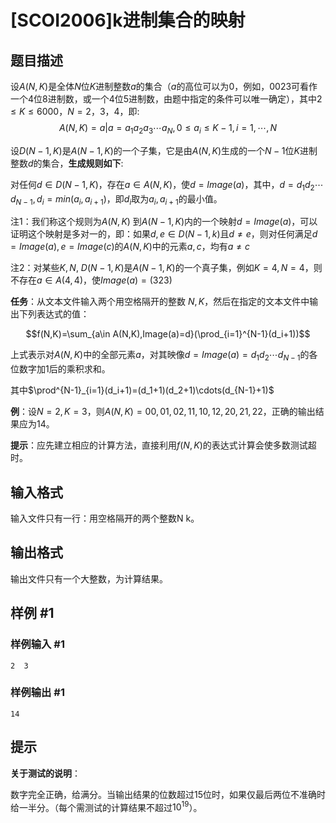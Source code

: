 # [SCOI2006]k进制集合的映射

## 题目描述

设$A(N,K)$是全体$N$位$K$进制整数$a$的集合（$a$的高位可以为$0$，例如，$0023$可看作一个$4$位$8$进制数，或一个$4$位$5$进制数，由题中指定的条件可以唯一确定），其中$2≤K≤6000$，$N=2$，$3$，$4$，即:$$A(N,K)={a|a=a_1a_2a_3\cdots a_N,0≤a_i≤K-1,i=1,\cdots,N}$$

设$D(N-1,K)$是$A(N-1,K)$的一个子集，它是由$A(N,K)$生成的一个$N-1$位$K$进制整数$d$的集合，**生成规则如下**:

对任何$d\in D(N-1,K)$，存在$a\in A(N,K)$，使$d=Image(a)$，其中，$d=d_1d_2\cdots d_{N-1},d_i=min(a_i,a_{i+1})$，即$d_i$取为$a_i,a_{i+1}$的最小值。

注1：我们称这个规则为$A(N,K)$ 到$A(N-1,K)$内的一个映射$d=Image(a)$，可以证明这个映射是多对一的，即：如果$d,e\in D(N-1,k)$且$d\not=e$，则对任何满足$d=Image(a),e=Image(c)$的$A(N,K)$中的元素$a,c$，均有$a\not=c$
 
注2：对某些$K,N$, $D(N-1,K)$是$A(N-1,K)$的一个真子集，例如$K=4,N=4$，则不存在$a\in A(4,4)$，使$Image(a)=(323)$

**任务**：从文本文件输入两个用空格隔开的整数 $N,K$，然后在指定的文本文件中输出下列表达式的值：

$$f(N,K)=\sum_{a\in A(N,K),Image(a)=d}(\prod_{i=1}^{N-1}(d_i+1))$$

上式表示对$A(N,K)$中的全部元素$a$，对其映像$d=Image(a)=d_1d_2\cdots d_{N-1}$的各位数字加$1$后的乘积求和。

其中$\prod^{N-1}_{i=1}(d_i+1)=(d_1+1)(d_2+1)\cdots(d_{N-1}+1)$

**例**：设$N=2,K=3$，则$A(N,K)={00,01,02,11,10,12,20,21,22}$，正确的输出结果应为$14$。

**提示**：应先建立相应的计算方法，直接利用$f(N,K)$的表达式计算会使多数测试超时。

## 输入格式

输入文件只有一行：用空格隔开的两个整数N  k。

## 输出格式

输出文件只有一个大整数，为计算结果。

## 样例 #1

### 样例输入 #1
```
2  3
```

### 样例输出 #1

```
14
```

## 提示

**关于测试的说明**：

数字完全正确，给满分。当输出结果的位数超过$15$位时，如果仅最后两位不准确时给一半分。（每个需测试的计算结果不超过$10^{19}$）。
